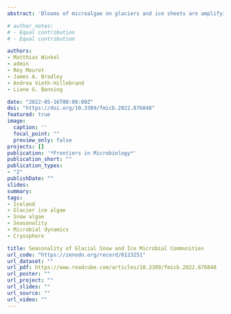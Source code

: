 ```yaml
---
abstract: 'Blooms of microalgae on glaciers and ice sheets are amplifying surface ice melting rates, which are already affected by climate change. Most studies on glacial microorganisms (including snow and glacier ice algae) have so far focused on the spring and summer melt season, leading to a temporal bias, and a knowledge gap in our understanding of the variations in microbial diversity, productivity, and physiology on glacier surfaces year-round. Here, we investigated the microbial communities from Icelandic glacier surface snow and bare ice habitats, with sampling spanning two consecutive years and carried out in both winter and two summer seasons. We evaluated the seasonal differences in microbial community composition using Illumina sequencing of the 16S rRNA, 18S rRNA, and ITS marker genes and correlating them with geochemical signals in the snow and ice. During summer, Chloromonas, Chlainomonas, Raphidonema, and Hydrurus dominated surface snow algal communities, while Ancylonema and Mesotaenium dominated the surface bare ice habitats. In winter, algae could not be detected, and the community composition was dominated by bacteria and fungi. The dominant bacterial taxa found in both winter and summer samples were Bacteriodetes, Actinobacteria, Alphaproteobacteria, and Gammaproteobacteria. The winter bacterial communities showed high similarities to airborne and fresh snow bacteria reported in other studies. This points toward the importance of dry and wet deposition as a wintertime source of microorganisms to the glacier surface. Winter samples were also richer in nutrients than summer samples, except for dissolved organic carbon—which was highest in summer snow and ice samples with blooming microalgae, suggesting that nutrients are accumulated during winter but primarily used by the microbial communities in the summer. Overall, our study shows that glacial snow and ice microbial communities are highly variable on a seasonal basis.'

# author_notes:
# - Equal contribution
# - Equal contribution

authors:
- Matthias Winkel
- admin
- Rey Mourot
- James A. Bradley
- Andrea Vieth-Hillebrand
- Liane G. Benning

date: "2022-05-16T00:00:00Z"
doi: "https://doi.org/10.3389/fmicb.2022.876848"
featured: true
image:
  caption: ''
  focal_point: ""
  preview_only: false
projects: []
publication: '*Frontiers in Microbiology*'
publication_short: ""
publication_types:
- "2"
publishDate: ""
slides: 
summary: 
tags:
- Iceland
- Glacier ice algae
- Snow algae
- Seasonality
- Microbial dynamics
- Cryosphere

title: Seasonality of Glacial Snow and Ice Microbial Communities
url_code: "https://zenodo.org/record/6123251"
url_dataset: ""
url_pdf: https://www.readcube.com/articles/10.3389/fmicb.2022.876848
url_poster: ""
url_project: ""
url_slides: ""
url_source: ""
url_video: ""
---
```


<!-- {{% callout note %}}
Click the *Cite* button above to demo the feature to enable visitors to import publication metadata into their reference management software.
{{% /callout %}}

{{% callout note %}}
Click the *Slides* button above to demo Academic's Markdown slides feature.
{{% /callout %}}

Supplementary notes can be added here, including [code and math](https://sourcethemes.com/academic/docs/writing-markdown-latex/). -->
